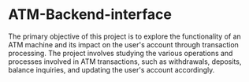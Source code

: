 # ATM-Backend-interface
The primary objective of this project is to explore the functionality of an ATM machine and its impact on the user's account through transaction processing. The project  involves studying the various operations and processes involved in ATM transactions, such as withdrawals, deposits, balance inquiries, and updating the user's account accordingly.
